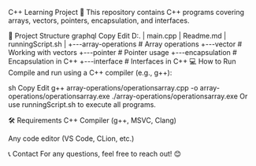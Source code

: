 C++ Learning Project 🚀
This repository contains C++ programs covering arrays, vectors, pointers, encapsulation, and interfaces.

📂 Project Structure
graphql
Copy
Edit
D:.
|   main.cpp
|   Readme.md
|   runningScript.sh
|
+---array-operations    # Array operations
+---vector              # Working with vectors
+---pointer             # Pointer usage
+---encapsulation       # Encapsulation in C++
+---interface           # Interfaces in C++
💻 How to Run
Compile and run using a C++ compiler (e.g., g++):

sh
Copy
Edit
g++ array-operations/operationsarray.cpp -o array-operations/operationsarray.exe
./array-operations/operationsarray.exe
Or use runningScript.sh to execute all programs.

🛠 Requirements
C++ Compiler (g++, MSVC, Clang)

Any code editor (VS Code, CLion, etc.)

📞 Contact
For any questions, feel free to reach out! 😊